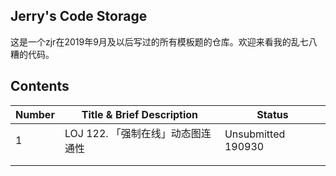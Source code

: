 ## Jerry's Code Storage

这是一个zjr在2019年9月及以后写过的所有模板题的仓库。欢迎来看我的乱七八糟的代码。

## Contents

| Number | Title & Brief Description         | Status             |
| ------ | --------------------------------- | ------------------ |
| 1      | LOJ 122. 「强制在线」动态图连通性 | Unsubmitted 190930 |
|        |                                   |                    |
|        |                                   |                    |